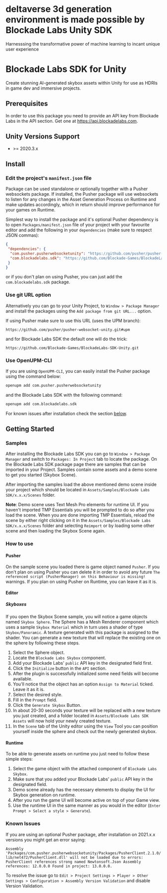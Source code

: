 # deltaverse 3d generation environment is made possible by Blockade Labs Unity SDK
Harnesssing the transformative power of machine learning to incant unique user experience

# Blockade Labs SDK for Unity

Create stunning AI-generated skybox assets within Unity for use as HDRIs in game dev and immersive projects.

## Prerequisites
In order to use this package you need to provide an API key from Blockade Labs in the API section.
Get one at <a href="https://api.blockadelabs.com" target="_blank">https://api.blockadelabs.com</a>.

## Unity Versions Support

- \>= 2020.3.x

## Install

### Edit the project's `manifest.json` file

Package can be used standalone or optionally together with a Pusher websockets package. 
If installed, the Pusher package will use websockets to listen for any changes in the 
Asset Generation Process on Runtime and make updates accordingly, 
which in return should improve performance for your games on Runtime.

Simplest way to install the package and it's optional Pusher dependency is to
open `Packages/manifest.json` file of your project with your favourite editor
and add the following in your `dependencies` (make sure to respect JSON commas):

```json
{
 "dependencies": {
  "com.pusher.pusherwebsocketunity": "https://github.com/pusher/pusher-websocket-unity.git#upm",
  "com.blockadelabs.sdk": "https://github.com/Blockade-Games/BlockadeLabs-SDK-Unity.git"
 }
}
```

or if you don't plan on using Pusher, you can just add the `com.blockadelabs.sdk` package.

### Use git URL option

Alternatively you can go to your Unity Project, to `Window > Package Manager` and install the packages using the
`Add package from git URL...` option. 

If using Pusher make sure to use this URL (uses the UPM branch):

`https://github.com/pusher/pusher-websocket-unity.git#upm` 

and for Blockade Labs SDK the default one will do the trick:

`https://github.com/Blockade-Games/BlockadeLabs-SDK-Unity.git`

### Use OpenUPM-CLI

If you are using `OpenUPM-CLI`, you can easily install the Pusher package using the command below:

```sh
openupm add com.pusher.pusherwebsocketunity
```

and the Blockade Labs SDK with the following command:

```sh
openupm add com.blockadelabs.sdk
```

For known issues after installation check the section [below](#known-issues).

## Getting Started

### Samples

After installing the Blockade Labs SDK you can go to `Window > Package Manager` and switch to `Packages: In Project`
tab to locate the package. On the Blockade Labs SDK package page there are samples that can be imported in your 
Project. Samples contain some assets and a demo scene to get you started (Skybox Scene).

After importing the samples load the above mentioned demo scene inside your project which should be located in
`Assets/Samples/Blockade Labs SDK/x.x.x/Scenes` folder.

**Note**: Demo scene uses Text Mesh Pro elements for runtime UI. If you haven't imported TMP Essentials
you will be prompted to do so after you load the scene. When you are done importing TMP Essentials, reload the scene
by either right clicking on it in the `Assets/Samples/Blockade Labs SDK/x.x.x/Scenes`
folder and selecting `Reimport` or by loading some other scene and then loading the Skybox Scene again.

### How to use

#### Pusher 

On the sample scene you loaded there is game object named `Pusher`. If you don't plan on using Pusher you can delete it in order
to avoid any future `The referenced script (PusherManager) on this Behaviour is missing!` warnings.
If you plan on using Pusher on Runtime, you can leave it as it is.

#### Editor

##### Skyboxes

If you open the Skybox Scene sample, you will notice a game objects named `Skybox Sphere`. 
The Sphere has a Mesh Renderer component which uses a sample `Skybox Material` which in turn uses a 
shader of type `Skybox/Panoramic`. A texture generated with this package is assigned to the shader. 
You can generate a new texture that will replace the existing one on the sphere by following these steps.

1. Select the Sphere object.
2. Locate the `Blockade Labs Skybox` component.
3. Add your Blockade Labs' `public` API key in the designated field first.
4. Click the `Initialize` button in the `API` section.
5. After the plugin is successfully initialized some need fields will become available.
6. You'll notice that the object has an option `Assign to Material` ticked. Leave it as it is.
7. Select the desired style.
8. Fill in the `Prompt` field.
9. Click the `Generate Skybox` Button.
10. In about 20-30 seconds your texture will be replaced with a new texture you just created, and a folder located in `Assets/Blockade Labs SDK Assets` will now hold your newly created texture.
11. In the `Scene` tab of the Unity editor using the `View` Tool you can position yourself inside the sphere and check out the newly generated skybox.

#### Runtime

To be able to generate assets on runtime you just need to follow these simple steps:

1. Select the game object with the attached component of `Blockade Labs Skybox`.
2. Make sure that you added your Blockade Labs' `public` API key in the designated field. 
3. Demo scene already has the necessary elements to display the UI for Skybox generation on runtime.
4. After you run the game UI will become active on top of your Game view.
5. Use the runtime UI in the same manner as you would in the editor (`Enter Prompt > Select a style > Generate`).

### Known Issues

If you are using an optional Pusher package, after installation on 2021.x.x versions you might get an error saying:

`Assembly 'Packages/com.pusher.pusherwebsocketunity/Packages/PusherClient.2.1.0/lib/net472/PusherClient.dll' will not be loaded due to errors:
PusherClient references strong named Newtonsoft.Json Assembly references: 12.0.0.0 Found in project: 13.0.0.0.`

To resolve the issue go to `Edit > Project Settings > Player > Other Settings > Configuration > Assembly Version Validation` and disable Version Validation.





